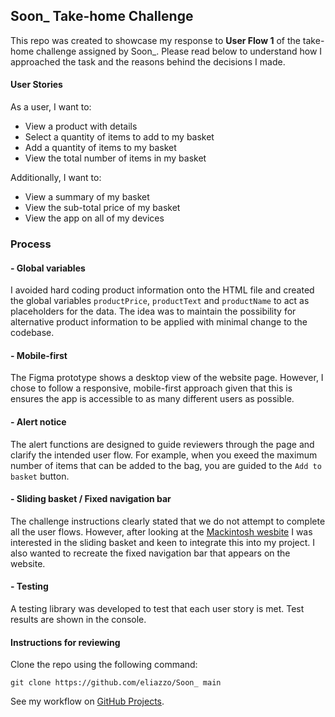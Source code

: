 ## Soon_ Take-home Challenge

This repo was created to showcase my response to **User Flow 1** of the take-home challenge assigned by Soon_. Please read below to understand how I approached the task and the reasons behind the decisions I made.

#### User Stories

As a user, I want to:
* View a product with details
* Select a quantity of items to add to my basket
* Add a quantity of items to my basket
* View the total number of items in my basket

Additionally, I want to:
* View a summary of my basket
* View the sub-total price of my basket
* View the app on all of my devices

### Process

#### - Global variables
I avoided hard coding product information onto the HTML file and created the global variables ``productPrice``, ``productText`` and ``productName`` to act as placeholders for the data. The idea was to maintain the possibility for alternative product information to be applied with minimal change to the codebase.

#### - Mobile-first
The Figma prototype shows a desktop view of the website page. However, I chose to follow a responsive, mobile-first approach given that this is ensures the app is accessible to as many different users as possible.

#### - Alert notice
The alert functions are designed to guide reviewers through the page and clarify the intended user flow. For example, when you exeed the maximum number of items that can be added to the bag, you are guided to the ``Add to basket`` button.

#### - Sliding basket / Fixed navigation bar
The challenge instructions clearly stated that we do not attempt to complete all the user flows. However, after looking at the [Mackintosh wesbite](https://www.mackintosh.com/ad/shopping/drumming-orange-dry-waxed-cotton-hooded-jacket-gmm-200-15481794) I was interested in the sliding basket and keen to integrate this into my project. I also wanted to recreate the fixed navigation bar that appears on the website.

#### - Testing

A testing library was developed to test that each user story is met. Test results are shown in the console.

#### Instructions for reviewing

Clone the repo using the following command: 

``git clone https://github.com/eliazzo/Soon_ main``


See my workflow on [GitHub Projects](https://github.com/users/eliazzo/projects/2).


